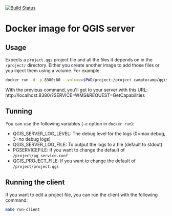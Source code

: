 [![Build Status](https://ci.lb.infra.caas-camptocamp.net/buildStatus/icon?job=docker-images/docker-qgis-server/master)](https://ci.lb.infra.caas-camptocamp.net/job/docker-images/job/docker-qgis-server/job/master/)

# Docker image for QGIS server

## Usage

Expects a `project.qgs` project file and all the files it depends on in the `/project/`
directory. Either you create another image to add those files or you inject them using
a volume. For example:

```bash
docker run -d -p 8380:80 --volume=$PWD/project:/project camptocamp/qgis-server
```
With the previous command, you'll get to your server with this URL:
http://localhost:8380/?SERVICE=WMS&REQUEST=GetCapabilities

## Tunning

You can use the following variables (`-e` option in `docker run`):

* QGIS_SERVER_LOG_LEVEL: The debug level for the logs (0=max debug, 3=no debug logs)
* QGIS_SERVER_LOG_FILE: To output the logs to a file (default to stdout)
* PGSERVICEFILE: If you want to change the default of `/project/pg_service.conf`
* QGIS_PROJECT_FILE: If you want to change the default of `/project/project.qgs`

## Running the client

If you want to edit a project file, you can run the client with the following command:
```bash
make run-client
```
